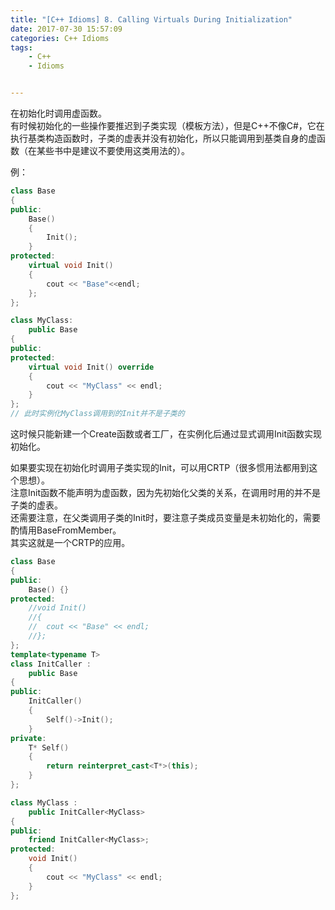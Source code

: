 ```yaml
---
title: "[C++ Idioms] 8. Calling Virtuals During Initialization"
date: 2017-07-30 15:57:09
categories: C++ Idioms
tags:
    - C++
    - Idioms


---
```

在初始化时调用虚函数。<!--more-->  
有时候初始化的一些操作要推迟到子类实现（模板方法），但是C++不像C#，它在执行基类构造函数时，子类的虚表并没有初始化，所以只能调用到基类自身的虚函数（在某些书中是建议不要使用这类用法的）。

例：
```cpp
class Base
{
public:
	Base()
	{
		Init();
	}
protected:
	virtual void Init()
	{
		cout << "Base"<<endl;
	};
};

class MyClass:
	public Base
{
public:
protected:
	virtual void Init() override
	{
		cout << "MyClass" << endl;
	}
};
// 此时实例化MyClass调用到的Init并不是子类的
```
这时候只能新建一个Create函数或者工厂，在实例化后通过显式调用Init函数实现初始化。  

如果要实现在初始化时调用子类实现的Init，可以用CRTP（很多惯用法都用到这个思想）。  
注意Init函数不能声明为虚函数，因为先初始化父类的关系，在调用时用的并不是子类的虚表。  
还需要注意，在父类调用子类的Init时，要注意子类成员变量是未初始化的，需要酌情用BaseFromMember。  
其实这就是一个CRTP的应用。  

```cpp
class Base
{
public:
	Base() {}
protected:
	//void Init()
	//{
	//	cout << "Base" << endl;
	//};
};
template<typename T>
class InitCaller :
	public Base
{
public:
	InitCaller()
	{
		Self()->Init();
	}
private:
	T* Self()
	{
		return reinterpret_cast<T*>(this);
	}
};

class MyClass :
	public InitCaller<MyClass>
{
public:
	friend InitCaller<MyClass>;
protected:
	void Init()
	{
		cout << "MyClass" << endl;
	}
};
```
